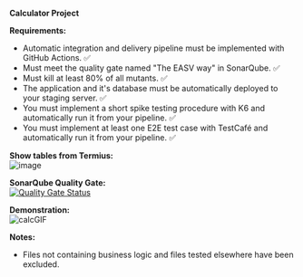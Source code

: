 **Calculator Project**

**Requirements:**
- Automatic integration and delivery pipeline must be implemented with GitHub Actions. :white_check_mark:
- Must meet the quality gate named "The EASV way" in SonarQube. :white_check_mark:
- Must kill at least 80% of all mutants. :white_check_mark:
- The application and it's database must be automatically deployed to your staging server. :white_check_mark:
- You must implement a short spike testing procedure with K6 and automatically run it from your pipeline. :white_check_mark:
- You must implement at least one E2E test case with TestCafé and automatically run it from your pipeline. :white_check_mark:

**Show tables from Termius:**\
![image](https://github.com/user-attachments/assets/13a27845-96d2-4790-be44-c03fc0981b12)



**SonarQube Quality Gate:**\
[![Quality Gate Status](http://62.164.217.208:9000/api/project_badges/measure?project=DevOpsProject&metric=alert_status&token=sqb_3fec9b03765d4b93f0b71acd58c69a938514d82c)](http://62.164.217.208:9000/dashboard?id=DevOpsProject)


**Demonstration:**\
![calcGIF](https://github.com/user-attachments/assets/57f3fb61-a7f9-4b70-807b-7f1b6d8d074d)


**Notes:**
- Files not containing business logic and files tested elsewhere have been excluded.

  
